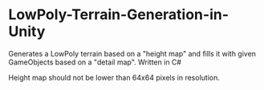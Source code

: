 # LowPoly-Terrain-Generation-in-Unity
Generates a LowPoly terrain based on a "height map" and fills it with given GameObjects based on a "detail map". Written in C#

Height map should not be lower than 64x64 pixels in resolution.
